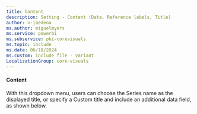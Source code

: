 ```yaml
---
title: Content
description: Setting - Content (Data, Reference labels, Title)
author: v-jaedena
ms.author: miguelmyers
ms.service: powerbi
ms.subservice: pbi-corevisuals
ms.topic: include
ms.date: 06/18/2024
ms.custom: include file - variant
LocalizationGroup: core-visuals
---
```

#### Content

With this dropdown menu, users can choose the Series name as the displayed title, or specify a Custom title and include an additional data field, as shown below.
